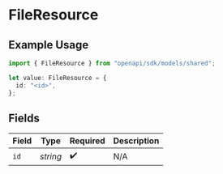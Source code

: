 # FileResource

## Example Usage

```typescript
import { FileResource } from "openapi/sdk/models/shared";

let value: FileResource = {
  id: "<id>",
};
```

## Fields

| Field              | Type               | Required           | Description        |
| ------------------ | ------------------ | ------------------ | ------------------ |
| `id`               | *string*           | :heavy_check_mark: | N/A                |